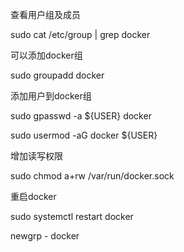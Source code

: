 查看用户组及成员

sudo cat /etc/group | grep docker

可以添加docker组

sudo groupadd docker 

添加用户到docker组 

sudo gpasswd -a ${USER} docker 

sudo usermod -aG docker ${USER}

增加读写权限

 sudo chmod a+rw /var/run/docker.sock

重启docker

sudo systemctl restart docker 

newgrp - docker

